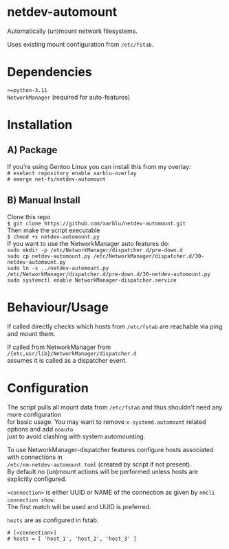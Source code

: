 # netdev-automount
Automatically (un)mount network filesystems.

Uses existing mount configuration from `/etc/fstab`.

# Dependencies
`>=python-3.11`  
`NetworkManager` (required for auto-features)

# Installation
## A) Package  
If you're using Gentoo Linux you can install this from my overlay:  
`# eselect repository enable xarblu-overlay`  
`# emerge net-fs/netdev-automount`

## B) Manual Install  
Clone this repo  
`$ git clone https://github.com/xarblu/netdev-automount.git`  
Then make the script executable  
`$ chmod +x netdev-automount.py`  
If you want to use the NetworkManager auto features do:  
`sudo mkdir -p /etc/NetworkManager/dispatcher.d/pre-down.d`  
`sudo cp netdev-automount.py /etc/NetworkManager/dispatcher.d/30-netdev-automount.py`  
`sudo ln -s ../netdev-automount.py /etc/NetworkManager/dispatcher.d/pre-down.d/30-netdev-automount.py`  
`sudo systemctl enable NetworkManager-dispatcher.service`

# Behaviour/Usage
If called directly checks which hosts from `/etc/fstab` are reachable via ping and mount them.

If called from NetworkManager from `/{etc,usr/lib}/NetworkManager/dispatcher.d`  
assumes it is called as a dispatcher event.

# Configuration
The script pulls all mount data from `/etc/fstab` and thus shouldn't need any more configuration  
for basic usage. You may want to remove `x-systemd.automount` related options and add `noauto`  
just to avoid clashing with system automounting.

To use NetworkManager-dispatcher features configure hosts associated with connections in  
`/etc/nm-netdev-automount.toml` (created by script if not present).  
By default no (un)mount actions will be performed unless hosts are explicitly configured. 

`<connection>` is either UUID or NAME of the connection as given by `nmcli connection show`.  
The first match will be used and UUID is preferred.

`hosts` are as configured in fstab.
```
# [<connection>]  
# hosts = [ 'host_1', 'host_2', 'host_3' ]
```
